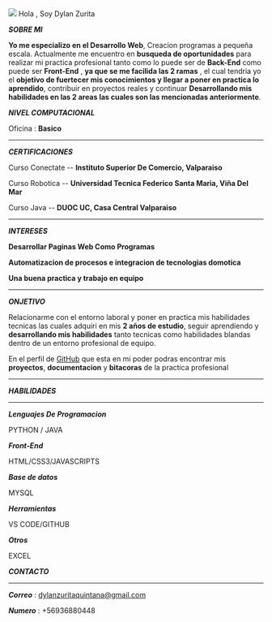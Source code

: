 
                                                                                                     
<img src="https://www.oracle.com/img/tech/cb88-java-logo-001.jpg">                        
                                                                                                  Hola , Soy Dylan Zurita


**_SOBRE MI_**      

**Yo me especializo en el Desarrollo Web**, Creacion programas a pequeña escala. Actualmente me encuentro en **busqueda de oportunidades** para realizar mi practica profesional tanto como lo puede ser de **Back-End** como puede ser **Front-End** , **ya que 
se me facilida las 2 ramas** , el cual tendria yo el **objetivo de fuertecer mis conocimientos y llegar a poner en practica lo aprendido**, contribuir en proyectos reales y continuar **Desarrollando mis habilidades en las 2 areas las cuales son 
las mencionadas anteriormente**. 

**_NIVEL COMPUTACIONAL_**

Oficina : **Basico**
_______________________________________________________________________________________________________________________________________________________________________________________________________________________________________________

**_CERTIFICACIONES_**

Curso Conectate -- **Instituto Superior De Comercio, Valparaiso**

Curso Robotica -- **Universidad Tecnica Federico Santa Marìa, Viña Del Mar**

Curso Java -- **DUOC UC, Casa Central Valparaiso**

_______________________________________________________________________________________________________________________________________________________________________________________________________________________________________________

**_INTERESES_**

**Desarrollar Paginas Web Como Programas**

**Automatizacion de procesos e integracion de tecnologias domotica**

**Una buena practica y trabajo en equipo**

_______________________________________________________________________________________________________________________________________________________________________________________________________________________________________________

**_ONJETIVO_**

Relacionarme con el entorno laboral y poner en practica mis habilidades tecnicas las cuales adquiri en mis **2 años de estudio**, seguir aprendiendo y **desarrollando mis habilidades** tanto tecnicas como habilidades blandas 
dentro de un entorno profesional de equipo.

En el perfil de [GitHub](https://github.com/DlnZq) que esta en mi poder podras encontrar mis **proyectos**, **documentacion** y **bitacoras** de la practica profesional

_______________________________________________________________________________________________________________________________________________________________________________________________________________________________________________

**_HABILIDADES_**
_______________________________________________________________________________________________________________________________________________________________________________________________________________________________________________

**_Lenguajes De Programacion_**

PYTHON / JAVA

**_Front-End_**

HTML/CSS3/JAVASCRIPTS

**_Base de datos_**

MYSQL

**_Herramientas_**

VS CODE/GITHUB

**_Otros_**

EXCEL


**_CONTACTO_**
_______________________________________________________________________________________________________________________________________________________________________________________________________________________________________________

**_Correo_** : dylanzuritaquintana@gmail.com

**_Numero_** : +56936880448
